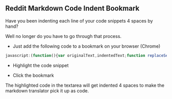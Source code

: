 ## Reddit Markdown Code Indent Bookmark


Have you been indenting each line of your code snippets 4 spaces by hand?

Well no longer do you have to go through that process.

-   Just add the following code to a bookmark on your browser (Chrome)

```javascript
javascript:(function(){var originalText,indentedText;function replaceSelectedText(originalText,replacementText){var textArea,originalString,newString;textArea=$(".usertext-edit > div > textarea");originalString=textArea.val();newString=originalString.replace(originalText,replacementText);textArea.val(newString)}function getSelectedText(){return window.getSelection().toString()}function addIndentToCharacter(character,i){if(i===0){return"    "+character}if(character.match(/\r/)||character.match(/\n/)){return character+"    "}return character}function addIndentation(text){var arrText,indentedText;arrText=text.split("");indentedText=arrText.map(addIndentToCharacter);return indentedText.join("")}originalText=getSelectedText();indentedText=addIndentation(originalText);replaceSelectedText(originalText,indentedText)})();
```

-   Highlight the code snippet

-   Click the bookmark

The highlighted code in the textarea will get indented 4 spaces to make the markdown translator pick it up as code.